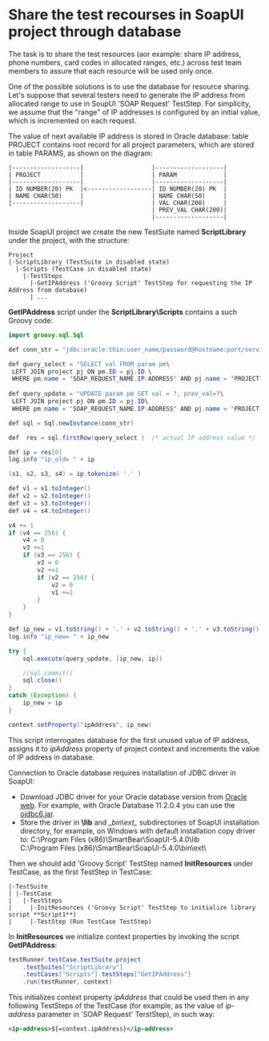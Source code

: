# Share the test recourses in SoapUI project through database

The task is to share the test resources (аor example: share IP address, phone numbers, card codes in allocated ranges, etc.) across test team members to assure that each resource will be used only once.

One of the possible solutions is to use the database for resource sharing.
Let's suppose that several testers need to generate the IP address from allocated range to use in SoupUI 'SOAP Request' TestStep. For simplicity, we assume that the "range" of IP addresses is configured by an initial value, which is incremented on each request.

The value of next available IP address is stored in Oracle database: table PROJECT contains root record for all project parameters, which are stored in table PARAMS, as shown on the diagram:

	|-------------------|                   |-------------------|
	| PROJECT           |                   | PARAM             |
	|-------------------|                   |-------------------|
	| ID NUMBER(20) PK  |<------------------| ID NUMBER(20) PK  |
	| NAME CHAR(50)     |                   | NAME CHAR(50)     |
	|-------------------|                   | VAL CHAR(200)     |
                                            | PREV_VAL CHAR(200)|
                                            |-------------------|

Inside SoapUI project we create the new TestSuite named **ScriptLibrary** under the project, with the structure:

	Project
	|-ScriptLibrary (TestSuite in disabled state)
	  |-Scripts (TestCase in disabled state)
		|-TestSteps
		  |-GetIPAddress ('Groovy Script' TestStep for requesting the IP Address from database)
		  | ...


**GetIPAddress** script under the **ScriptLibrary\Scripts** contains a such Groovy code:

```java
import groovy.sql.Sql

def conn_str = "jdbc:oracle:thin:user_name/password@hostname:port/service_name"

def query_select = "SELECT val FROM param pm\
 LEFT JOIN project pj ON pm.ID = pj.ID \
 WHERE pm.name = 'SOAP_REQUEST_NAME.IP-ADDRESS' AND pj.name = 'PROJECT-NAME';"
 
def query_update = "UPDATE param pm SET val = ?, prev_val=?\
 LEFT JOIN project pj ON pm.ID = pj.ID\
 WHERE pm.name = 'SOAP_REQUEST_NAME.IP-ADDRESS' AND pj.name = 'PROJECT-NAME';"

def sql = Sql.newInstance(conn_str)

def  res = sql.firstRow(query_select )  /* actual IP address value */

def ip = res[0]
log.info "ip_old= " + ip

(s1, s2, s3, s4) = ip.tokenize( '.' )

def v1 = s1.toInteger()
def v2 = s2.toInteger()
def v3 = s3.toInteger()
def v4 = s4.toInteger()

v4 += 1
if (v4 == 256) {
	v4 = 0
	v3 +=1
	if (v3 == 256) {
		v3 = 0
		v2 +=1
		if (v2 == 256) {
			v2 = 0
			v1 +=1
		}
	}
}

def ip_new = v1.toString() + '.' + v2.toString() + '.' + v3.toString() + '.' + v4.toString()
log.info "ip_new= " + ip_new

try {	
	sql.execute(query_update, [ip_new, ip])

	//sql.commit()
	sql.close()
}  
catch (Exception) {
	ip_new = ip
}

context.setProperty('ipAddress', ip_new)
```

This script interrogates database for the first unused value of IP address, assigns it to _ipAddress_ property of project context and increments the value of IP address in database.

Connection to Oracle database requires installation of JDBC driver in SoapUI:

* Download JDBC driver for your Oracle database version from [Oracle web](https://www.oracle.com/technetwork/database/application-development/jdbc/downloads/index.html). For example, with Oracle Database 11.2.0.4 you can use the [ojdbc6.jar](https://www.oracle.com/technetwork/database/enterprise-edition/jdbc-112010-090769.html).
* Store the driver in **\lib** and __bin\ext\__ subdirectories of SoapUI installation directory, for example, on Windows with default installation copy driver to:
C:\Program Files (x86)\SmartBear\SoapUI-5.4.0\lib\
C:\Program Files (x86)\SmartBear\SoapUI-5.4.0\bin\ext\

Then we should add 'Groovy Script' TestStep named **InitResources** under TestCase, as the first TestStep in TestCase:

	|-TestSuite
	| |-TestCase
	|   |-TestSteps
	|     |-InitResources ('Groovy Script' TestStep to initialize library script **Script1**)
	|     |-TestStep (Run TestCase TestStep)

In **InitResources** we initialize context properties by invoking the script **GetIPAddress**:

```java
testRunner.testCase.testSuite.project
	.testSuites["ScriptLibrary"]
	.testCases["Scripts"].testSteps["GetIPAddress"]
	.run(testRunner, context)
```

This initializes context property _ipAddress_ that could be used then in any following TestSteps of the TestCase (for example, as the value of _ip-address_ parameter in 'SOAP Request' TerstStep), in such way:

```xml
<ip-address>${=context.ipAddress}</ip-address>
```	

